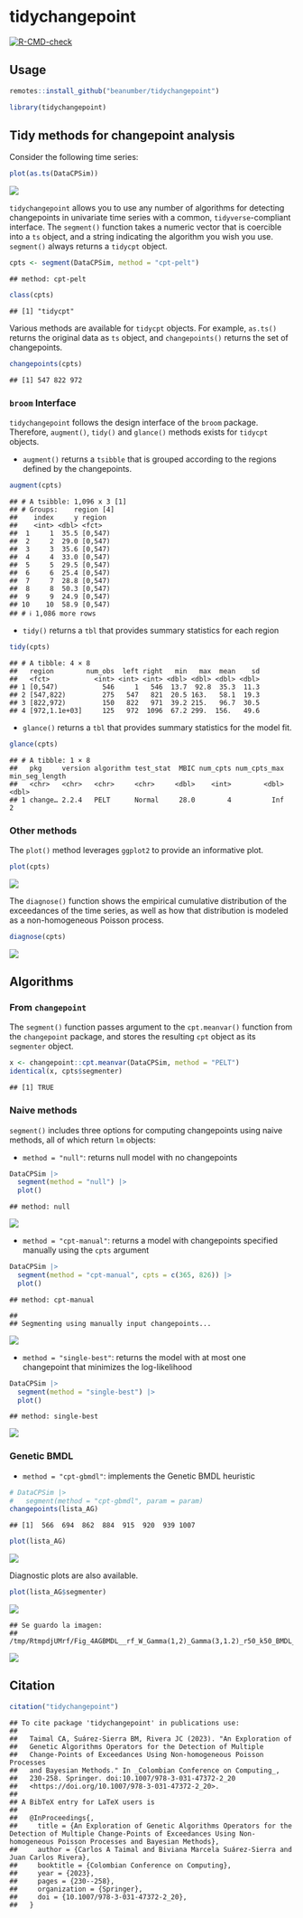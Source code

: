 
# tidychangepoint

<!-- badges: start -->
[![R-CMD-check](https://github.com/c-taimal/tidychangepoint/actions/workflows/R-CMD-check.yaml/badge.svg)](https://github.com/c-taimal/tidychangepoint/actions/workflows/R-CMD-check.yaml)
<!-- badges: end -->

## Usage

``` r
remotes::install_github("beanumber/tidychangepoint")
```

``` r
library(tidychangepoint)
```

## Tidy methods for changepoint analysis

Consider the following time series:

``` r
plot(as.ts(DataCPSim))
```

![](README_files/figure-gfm/rlnorm-plot-1.png)<!-- -->

`tidychangepoint` allows you to use any number of algorithms for
detecting changepoints in univariate time series with a common,
`tidyverse`-compliant interface. The `segment()` function takes a
numeric vector that is coercible into a `ts` object, and a string
indicating the algorithm you wish you use. `segment()` always returns a
`tidycpt` object.

``` r
cpts <- segment(DataCPSim, method = "cpt-pelt")
```

    ## method: cpt-pelt

``` r
class(cpts)
```

    ## [1] "tidycpt"

Various methods are available for `tidycpt` objects. For example,
`as.ts()` returns the original data as `ts` object, and `changepoints()`
returns the set of changepoints.

``` r
changepoints(cpts)
```

    ## [1] 547 822 972

### `broom` Interface

`tidychangepoint` follows the design interface of the `broom` package.
Therefore, `augment()`, `tidy()` and `glance()` methods exists for
`tidycpt` objects.

- `augment()` returns a `tsibble` that is grouped according to the
  regions defined by the changepoints.

``` r
augment(cpts)
```

    ## # A tsibble: 1,096 x 3 [1]
    ## # Groups:    region [4]
    ##    index     y region 
    ##    <int> <dbl> <fct>  
    ##  1     1  35.5 [0,547)
    ##  2     2  29.0 [0,547)
    ##  3     3  35.6 [0,547)
    ##  4     4  33.0 [0,547)
    ##  5     5  29.5 [0,547)
    ##  6     6  25.4 [0,547)
    ##  7     7  28.8 [0,547)
    ##  8     8  50.3 [0,547)
    ##  9     9  24.9 [0,547)
    ## 10    10  58.9 [0,547)
    ## # ℹ 1,086 more rows

- `tidy()` returns a `tbl` that provides summary statistics for each
  region

``` r
tidy(cpts)
```

    ## # A tibble: 4 × 8
    ##   region        num_obs  left right   min   max  mean    sd
    ##   <fct>           <int> <int> <int> <dbl> <dbl> <dbl> <dbl>
    ## 1 [0,547)           546     1   546  13.7  92.8  35.3  11.3
    ## 2 [547,822)         275   547   821  20.5 163.   58.1  19.3
    ## 3 [822,972)         150   822   971  39.2 215.   96.7  30.5
    ## 4 [972,1.1e+03]     125   972  1096  67.2 299.  156.   49.6

- `glance()` returns a `tbl` that provides summary statistics for the
  model fit.

``` r
glance(cpts)
```

    ## # A tibble: 1 × 8
    ##   pkg     version algorithm test_stat  MBIC num_cpts num_cpts_max min_seg_length
    ##   <chr>   <chr>   <chr>     <chr>     <dbl>    <int>        <dbl>          <dbl>
    ## 1 change… 2.2.4   PELT      Normal     28.0        4          Inf              2

### Other methods

The `plot()` method leverages `ggplot2` to provide an informative plot.

``` r
plot(cpts)
```

![](README_files/figure-gfm/pelt-plot-1.png)<!-- -->

The `diagnose()` function shows the empirical cumulative distribution of
the exceedances of the time series, as well as how that distribution is
modeled as a non-homogeneous Poisson process.

``` r
diagnose(cpts)
```

![](README_files/figure-gfm/diagnose-1.png)<!-- -->

## Algorithms

### From `changepoint`

The `segment()` function passes argument to the `cpt.meanvar()` function
from the `changepoint` package, and stores the resulting `cpt` object as
its `segmenter` object.

``` r
x <- changepoint::cpt.meanvar(DataCPSim, method = "PELT")
identical(x, cpts$segmenter)
```

    ## [1] TRUE

### Naive methods

`segment()` includes three options for computing changepoints using
naive methods, all of which return `lm` objects:

- `method = "null"`: returns null model with no changepoints

``` r
DataCPSim |>
  segment(method = "null") |>
  plot()
```

    ## method: null

![](README_files/figure-gfm/null-plot-1.png)<!-- -->

- `method = "cpt-manual"`: returns a model with changepoints specified
  manually using the `cpts` argument

``` r
DataCPSim |>
  segment(method = "cpt-manual", cpts = c(365, 826)) |>
  plot()
```

    ## method: cpt-manual

    ## 
    ## Segmenting using manually input changepoints...

![](README_files/figure-gfm/manual-plot-1.png)<!-- -->

- `method = "single-best"`: returns the model with at most one
  changepoint that minimizes the log-likelihood

``` r
DataCPSim |>
  segment(method = "single-best") |>
  plot()
```

    ## method: single-best

![](README_files/figure-gfm/amoc-plot-1.png)<!-- -->

### Genetic BMDL

- `method = "cpt-gbmdl"`: implements the Genetic BMDL heuristic

``` r
# DataCPSim |>
#   segment(method = "cpt-gbmdl", param = param)
changepoints(lista_AG)
```

    ## [1]  566  694  862  884  915  920  939 1007

``` r
plot(lista_AG)
```

![](README_files/figure-gfm/gbmdl-plot-1.png)<!-- -->

Diagnostic plots are also available.

``` r
plot(lista_AG$segmenter)
```

![](README_files/figure-gfm/diagnostic-1.png)<!-- -->

    ## Se guardo la imagen:
    ## /tmp/RtmpdjUMrf/Fig_4AGBMDL__rf_W_Gamma(1,2)_Gamma(3,1.2)_r50_k50_BMDL_585.pdf

![](README_files/figure-gfm/diagnostic-2.png)<!-- -->

## Citation

``` r
citation("tidychangepoint")
```

    ## To cite package 'tidychangepoint' in publications use:
    ## 
    ##   Taimal CA, Suárez-Sierra BM, Rivera JC (2023). "An Exploration of
    ##   Genetic Algorithms Operators for the Detection of Multiple
    ##   Change-Points of Exceedances Using Non-homogeneous Poisson Processes
    ##   and Bayesian Methods." In _Colombian Conference on Computing_,
    ##   230-258. Springer. doi:10.1007/978-3-031-47372-2_20
    ##   <https://doi.org/10.1007/978-3-031-47372-2_20>.
    ## 
    ## A BibTeX entry for LaTeX users is
    ## 
    ##   @InProceedings{,
    ##     title = {An Exploration of Genetic Algorithms Operators for the Detection of Multiple Change-Points of Exceedances Using Non-homogeneous Poisson Processes and Bayesian Methods},
    ##     author = {Carlos A Taimal and Biviana Marcela Suárez-Sierra and Juan Carlos Rivera},
    ##     booktitle = {Colombian Conference on Computing},
    ##     year = {2023},
    ##     pages = {230--258},
    ##     organization = {Springer},
    ##     doi = {10.1007/978-3-031-47372-2_20},
    ##   }
